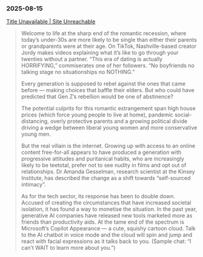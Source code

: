### 2025-08-15
[Title Unavailable \| Site Unreachable](https://on.ft.com/4mcLwL8)

> Welcome to life at the sharp end of the romantic recession, where today’s under-30s are more likely to be single than either their parents or grandparents were at their age. On TikTok, Nashville-based creator Jordy makes videos explaining what it’s like to go through your twenties without a partner. “This era of dating is actually HORRIFYING,” commiserates one of her followers. “No boyfriends no talking stage no situationships no NOTHING.”
> 
> Every generation is supposed to rebel against the ones that came before — making choices that baffle their elders. But who could have predicted that Gen Z’s rebellion would be one of abstinence?
> 
> The potential culprits for this romantic estrangement span high house prices (which force young people to live at home), pandemic social-distancing, overly protective parents and a growing political divide driving a wedge between liberal young women and more conservative young men.
> 
> But the real villain is the internet. Growing up with access to an online content free-for-all appears to have produced a generation with progressive attitudes and puritanical habits, who are increasingly likely to be teetotal, prefer not to see nudity in films and opt out of relationships. Dr Amanda Gesselman, research scientist at the Kinsey Institute, has described the change as a shift towards “self-sourced intimacy”.
> 
> As for the tech sector, its response has been to double down. Accused of creating the circumstances that have increased societal isolation, it has found a way to monetise the situation. In the past year, generative AI companies have released new tools marketed more as friends than productivity aids. At the tame end of the spectrum is Microsoft’s Copilot Appearance — a cute, squishy cartoon cloud. Talk to the AI chatbot in voice mode and the cloud will spin and jump and react with facial expressions as it talks back to you. (Sample chat: “I can’t WAIT to learn more about you.”)

